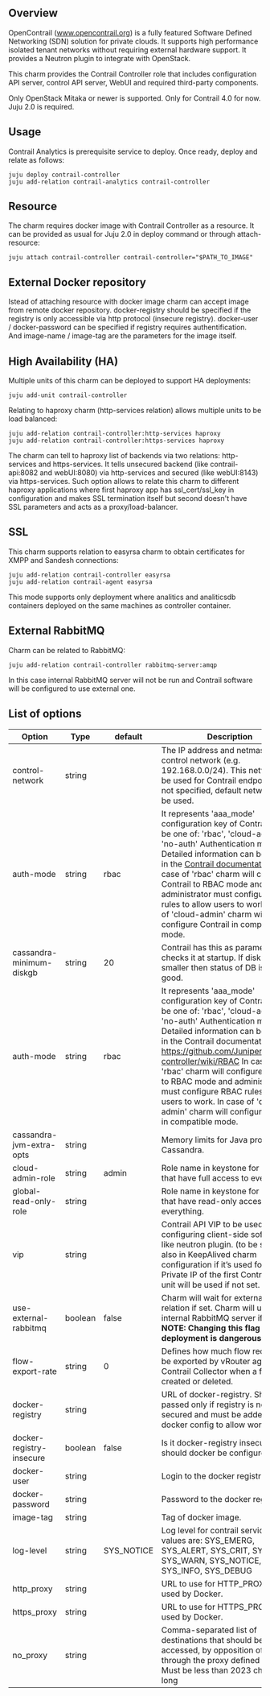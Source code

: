 Overview
--------

OpenContrail (www.opencontrail.org) is a fully featured Software Defined
Networking (SDN) solution for private clouds. It supports high performance
isolated tenant networks without requiring external hardware support. It
provides a Neutron plugin to integrate with OpenStack.

This charm provides the Contrail Controller role that includes
configuration API server, control API server, WebUI and required third-party
components.

Only OpenStack Mitaka or newer is supported.
Only for Contrail 4.0 for now.
Juju 2.0 is required.

Usage
-----

Contrail Analytics is prerequisite service to deploy.
Once ready, deploy and relate as follows:

    juju deploy contrail-controller
    juju add-relation contrail-analytics contrail-controller

Resource
--------

The charm requires docker image with Contrail Controller as a resource.
It can be provided as usual for Juju 2.0 in deploy command or
through attach-resource:

    juju attach contrail-controller contrail-controller="$PATH_TO_IMAGE"

External Docker repository
--------------------------

Istead of attaching resource with docker image charm can accept image from remote docker repository.
docker-registry should be specified if the registry is only accessible via http protocol (insecure registry).
docker-user / docker-password can be specified if registry requires authentification.
And image-name / image-tag are the parameters for the image itself.

High Availability (HA)
----------------------

Multiple units of this charm can be deployed to support HA deployments:

    juju add-unit contrail-controller

Relating to haproxy charm (http-services relation) allows multiple units to be
load balanced:

    juju add-relation contrail-controller:http-services haproxy
    juju add-relation contrail-controller:https-services haproxy

The charm can tell to haproxy list of backends via two relations: http-services and https-services.
It tells unsecured backend (like contrail-api:8082 and webUI:8080) via http-services
and secured (like webUI:8143) via https-services.
Such option allows to relate this charm to different haproxy applications
where first haproxy app has ssl_cert/ssl_key in configuration and makes SSL termination itself
but second doesn't have SSL parameters and acts as a proxy/load-balancer.

SSL
---

This charm supports relation to easyrsa charm to obtain certificates for XMPP and Sandesh connections:

    juju add-relation contrail-controller easyrsa
    juju add-relation contrail-agent easyrsa

This mode supports only deployment where analitics and analiticsdb containers deployed
on the same machines as controller container.

External RabbitMQ
-----------------

Charm can be related to RabbitMQ:

    juju add-relation contrail-controller rabbitmq-server:amqp

In this case internal RabbitMQ server will not be run and Contrail software will be configured
to use external one.

List of options
---------------

Option   | Type| default | Description
---------|-----|---------|-------------
control-network | string | | The IP address and netmask of the control network (e.g. 192.168.0.0/24). This network will be used for Contrail endpoints. If not specified, default network will be used.
auth-mode | string | rbac | It represents 'aaa_mode' configuration key of Contrail. Can be one of: 'rbac', 'cloud-admin' or 'no-auth' Authentication mode. Detailed information can be found in the [Contrail documentation](https://github.com/Juniper/contrail-controller/wiki/RBAC) In case of 'rbac' charm will configure Contrail to RBAC mode and administrator must configure RBAC rules to allow users to work. In case of 'cloud-admin' charm will configure Contrail in compatible mode.
cassandra-minimum-diskgb | string | 20 | Contrail has this as parameter and checks it at startup. If disk is smaller then status of DB is not good.
auth-mode | string | rbac | It represents 'aaa_mode' configuration key of Contrail. Can be one of: 'rbac', 'cloud-admin' or 'no-auth' Authentication mode. Detailed information can be found in the Contrail documentation. https://github.com/Juniper/contrail-controller/wiki/RBAC In case of 'rbac' charm will configure Contrail to RBAC mode and administrator must configure RBAC rules to allow users to work. In case of 'cloud-admin' charm will configure Contrail in compatible mode.
cassandra-jvm-extra-opts | string | | Memory limits for Java process of Cassandra.
cloud-admin-role | string | admin | Role name in keystone for users that have full access to everything.
global-read-only-role | string | | Role name in keystone for users that have read-only access to everything.
vip | string | | Contrail API VIP to be used for configuring client-side software like neutron plugin. (to be set up also in KeepAlived charm configuration if it’s used for HA) Private IP of the first Contrail API unit will be used if not set.
use-external-rabbitmq | boolean | false | Charm will wait for external AMQP relation if set. Charm will use internal RabbitMQ server if not set. **NOTE: Changing this flag after deployment is dangerous!**
flow-export-rate | string | 0 | Defines how much flow records will be exported by vRouter agent to the Contrail Collector when a flow is created or deleted.
docker-registry | string | | URL of docker-registry. Should be passed only if registry is not secured and must be added to docker config to allow work with it.
docker-registry-insecure | boolean | false | Is it docker-registry insecure and should docker be configured for it
docker-user | string | | Login to the docker registry.
docker-password | string | | Password to the docker registry.
image-tag | string | | Tag of docker image.
log-level | string | SYS_NOTICE | Log level for contrail services. Valid values are: SYS_EMERG, SYS_ALERT, SYS_CRIT, SYS_ERR, SYS_WARN, SYS_NOTICE, SYS_INFO, SYS_DEBUG
http_proxy | string | | URL to use for HTTP_PROXY to be used by Docker.
https_proxy | string | | URL to use for HTTPS_PROXY to be used by Docker.
no_proxy | string | | Comma-separated list of destinations that should be directly accessed, by opposition of going through the proxy defined above. Must be less than 2023 characters long
